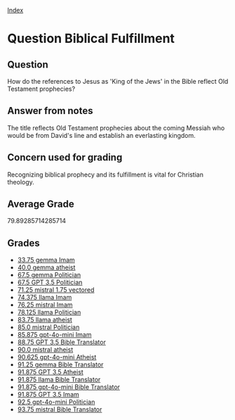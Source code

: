 
[Index](../../index.md)
# Question Biblical Fulfillment
## Question
How do the references to Jesus as 'King of the Jews' in the Bible reflect Old Testament prophecies?

## Answer from notes
The title reflects Old Testament prophecies about the coming Messiah who would be from David's line and establish an everlasting kingdom.

## Concern used for grading
Recognizing biblical prophecy and its fulfillment is vital for Christian theology.

## Average Grade
79.89285714285714

## Grades
 * [33.75 gemma Imam](../answers/gemma_Imam/Biblical_Fulfillment.md)
 * [40.0 gemma atheist](../answers/gemma_atheist/Biblical_Fulfillment.md)
 * [67.5 gemma Politician](../answers/gemma_Politician/Biblical_Fulfillment.md)
 * [67.5 GPT 3.5 Politician](../answers/GPT_3.5_Politician/Biblical_Fulfillment.md)
 * [71.25 mistral 1.75 vectored](../answers/mistral_1.75_vectored/Biblical_Fulfillment.md)
 * [74.375 llama Imam](../answers/llama_Imam/Biblical_Fulfillment.md)
 * [76.25 mistral Imam](../answers/mistral_Imam/Biblical_Fulfillment.md)
 * [78.125 llama Politician](../answers/llama_Politician/Biblical_Fulfillment.md)
 * [83.75 llama atheist](../answers/llama_atheist/Biblical_Fulfillment.md)
 * [85.0 mistral Politician](../answers/mistral_Politician/Biblical_Fulfillment.md)
 * [85.875 gpt-4o-mini Imam](../answers/gpt-4o-mini_Imam/Biblical_Fulfillment.md)
 * [88.75 GPT 3.5 Bible Translator](../answers/GPT_3.5_Bible_Translator/Biblical_Fulfillment.md)
 * [90.0 mistral atheist](../answers/mistral_atheist/Biblical_Fulfillment.md)
 * [90.625 gpt-4o-mini Atheist](../answers/gpt-4o-mini_Atheist/Biblical_Fulfillment.md)
 * [91.25 gemma Bible Translator](../answers/gemma_Bible_Translator/Biblical_Fulfillment.md)
 * [91.875 GPT 3.5 Atheist](../answers/GPT_3.5_Atheist/Biblical_Fulfillment.md)
 * [91.875 llama Bible Translator](../answers/llama_Bible_Translator/Biblical_Fulfillment.md)
 * [91.875 gpt-4o-mini Bible Translator](../answers/gpt-4o-mini_Bible_Translator/Biblical_Fulfillment.md)
 * [91.875 GPT 3.5 Imam](../answers/GPT_3.5_Imam/Biblical_Fulfillment.md)
 * [92.5 gpt-4o-mini Politician](../answers/gpt-4o-mini_Politician/Biblical_Fulfillment.md)
 * [93.75 mistral Bible Translator](../answers/mistral_Bible_Translator/Biblical_Fulfillment.md)
